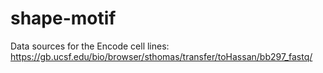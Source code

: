 # shape-motif
Data sources for the Encode cell lines:
https://gb.ucsf.edu/bio/browser/sthomas/transfer/toHassan/bb297_fastq/
